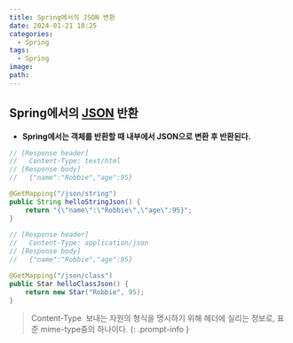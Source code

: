 ```yaml
---
title: Spring에서의 JSON 변환
date: 2024-01-21 18:25
categories:
  - Spring
tags:
  - Spring
image: 
path:
---
```


## Spring에서의 [JSON](https://sonjh919.github.io/posts/JSON) 반환
+ **Spring에서는 객체를 반환할 때 내부에서 JSON으로 변환 후 반환된다.**
```java
// [Response header]  
//   Content-Type: text/html  
// [Response body]  
//   {"name":"Robbie","age":95}  

@GetMapping("/json/string")  
public String helloStringJson() {  
    return "{\"name\":\"Robbie\",\"age\":95}";  
}  
  
// [Response header]  
//   Content-Type: application/json  
// [Response body]  
//   {"name":"Robbie","age":95}  

@GetMapping("/json/class")  
public Star helloClassJson() {  
    return new Star("Robbie", 95);  
}
```

>Content-Type
 보내는 자원의 형식을 명시하기 위해 헤더에 실리는 정보로, 표준 mime-type중의 하나이다.
{: .prompt-info }